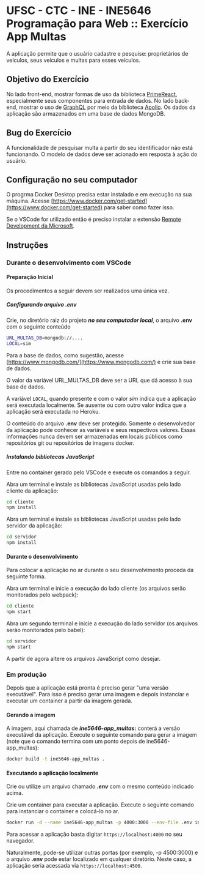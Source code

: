 # UFSC - CTC - INE - INE5646 Programação para Web :: Exercício App Multas

A aplicação permite que o usuário cadastre e pesquise: proprietários de veículos, seus veículos e multas para esses veículos.

## Objetivo do Exercício

No lado front-end, mostrar formas de uso da biblioteca [PrimeReact](https://www.primefaces.org/primereact/#/), especialmente seus componentes para entrada de dados. No lado back-end, mostrar o uso de [GraphQL](https://graphql.org/) por meio da biblioteca [Apollo](https://www.apollographql.com/). Os dados da aplicação são armazenados em uma base de dados MongoDB.

## Bug do Exercício

A funcionalidade de pesquisar multa a partir do seu identificador não está funcionando. O modelo de dados deve ser acionado
em resposta à ação do usuário.

## Configuração no seu computador

O progrma Docker Desktop precisa estar instalado e em execução na sua máquina. Acesse [https://www.docker.com/get-started](https://www.docker.com/get-started) para saber como fazer isso.

Se o VSCode for utilizado então é preciso instalar a extensão [Remote Development da Microsoft](https://marketplace.visualstudio.com/items?itemName=ms-vscode-remote.vscode-remote-extensionpack).

## Instruções

### Durante o desenvolvimento com VSCode

#### Preparação Inicial

Os procedimentos a seguir devem ser realizados uma única vez.

##### Configurando arquivo .env

Crie, no diretório raiz do projeto ***no seu computador local***, o arquivo **.env** com o seguinte conteúdo

```bash
URL_MULTAS_DB=mongodb://....
LOCAL=sim
```

Para a base de dados, como sugestão, acesse [https://www.mongodb.com/](https://www.mongodb.com/)  e crie sua base de dados.

O valor da variável URL_MULTAS_DB deve ser a URL que dá acesso à sua base de dados.

A variável `LOCAL`, quando presente e com o valor *sim*  indica que a aplicação será executada localmente. Se ausente ou com outro valor indica que a aplicação será executada no Heroku.

O conteúdo do arquivo **.env** deve ser protegido. Somente o desenvolvedor da aplicação pode conhecer as variáveis e seus respectivos valores. Essas informações nunca devem ser armazenadas em locais públicos como repositórios git ou repositórios de imagens docker.

##### Instalando bibliotecas JavaScript

Entre no container gerado pelo VSCode e execute os comandos a seguir.

Abra um terminal e instale as bibliotecas JavaScript usadas pelo lado cliente da aplicação:

```bash
cd cliente
npm install
```

Abra um terminal e instale as bibliotecas JavaScript usadas pelo lado servidor da aplicação:

```bash
cd servidor
npm install
```

#### Durante o desenvolvimento

Para colocar a aplicação no ar durante o seu desenvolvimento proceda da seguinte forma.

Abra um terminal e inicie a execução do lado cliente (os arquivos serão monitorados pelo webpack):

```bash
cd cliente
npm start
```

Abra um segundo terminal e inicie a execução do lado servidor (os arquivos serão monitorados pelo babel):

```bash
cd servidor
npm start
```

A partir de agora altere os arquivos JavaScript como desejar.

### Em produção

Depois que a aplicação está pronta é preciso gerar "uma versão executável". Para isso é preciso gerar uma imagem e depois instanciar e executar um container a partir da imagem gerada.

#### Gerando a imagem

A imagem, aqui chamada de ***ine5646-app_multas:*** conterá a versão executável da aplicação. Execute o seguinte comando para gerar a imagem (note que o comando termina com um ponto depois de ine5646-app_multas):

```bash
docker build -t ine5646-app_multas .
```

#### Executando a aplicação localmente

Crie ou utilize um arquivo chamado ***.env*** com o mesmo conteúdo indicado acima.

Crie um container para executar a aplicação. Execute o seguinte comando para instanciar o container e colocá-lo no ar.

```bash
docker run -d --name ine5646-app_multas -p 4000:3000 --env-file .env ine5646-app_multas
```

Para acessar a aplicação basta digitar `https://localhost:4000` no seu navegador.

Naturalmente, pode-se utilizar outras portas (por exemplo, -p 4500:3000) e o arquivo **.env** pode estar localizado em qualquer diretório. Neste caso, a aplicação seria acessada via `https://localhost:4500`.
